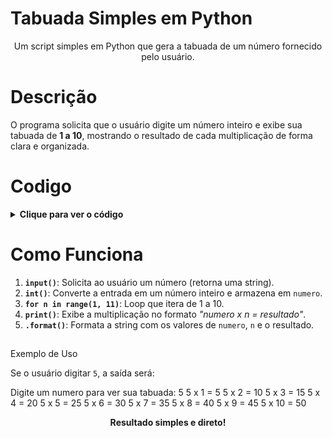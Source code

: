# Tabuada Simples em Python

<div align="center"> <p>Um script simples em Python que gera a tabuada de um número fornecido pelo usuário.</p> </div>

# Descrição
O programa solicita que o usuário digite um número inteiro e exibe sua tabuada de <strong>1 a 10</strong>, mostrando o resultado de cada multiplicação de forma clara e organizada.

# Codigo 

<details>
    <summary><strong>Clique para ver o código</strong></summary>
  
  ```python
  numero = int(input('Digite um numero para ver sua tabuada: '))
  for n in range(1, 11):
      print('{} x {} = {}'.format(numero, n, numero * n))
```
</details>

## 
# Como Funciona
    
<ol> <li><strong><code>input()</code></strong>: Solicita ao usuário um número (retorna uma string).</li> <li><strong><code>int()</code></strong>: Converte a entrada em um número inteiro e armazena em <code>numero</code>.</li> <li><strong><code>for n in range(1, 11)</code></strong>: Loop que itera de 1 a 10.</li> <li><strong><code>print()</code></strong>: Exibe a multiplicação no formato <em>"numero x n = resultado"</em>.</li> <li><strong><code>.format()</code></strong>: Formata a string com os valores de <code>numero</code>, <code>n</code> e o resultado.</li> </ol>

##

Exemplo de Uso

Se o usuário digitar <code>5</code>, a saída será:

Digite um numero para ver sua tabuada: 5
5 x 1 = 5
5 x 2 = 10
5 x 3 = 15
5 x 4 = 20
5 x 5 = 25
5 x 6 = 30
5 x 7 = 35
5 x 8 = 40
5 x 9 = 45
5 x 10 = 50

<div align="center"> <strong>Resultado simples e direto!</strong> </div>

